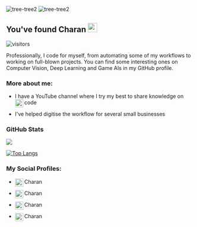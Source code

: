 ![tree-tree2](https://github.com/charanhu/Charan/blob/master/RedwoodJS.png?raw=true)
![tree-tree2](https://isteam.wsimg.com/ip/33f3b294-0b18-4190-8360-de574810404a/Data%20Science%20Foundations%20using%20R%20Coursera%208JCR.jpg/:/rs=w:1950px,h:1200px)
## You've found Charan <img src="https://media.giphy.com/media/hvRJCLFzcasrR4ia7z/giphy.gif" width="25px">

![visitors](https://visitor-badge.glitch.me/badge?page_id=charanhu.visitor-badge)


Professionally, I code for myself, from automating some of my workflows to working on full-blown projects. You can find some interesting ones on Computer Vision, Deep Learning and Game AIs in my GitHub profile. 


  
### More about me:

- I have a YouTube channel where I try my best to share knowledge on code<a href="https://www.youtube.com/channel/UC5G69gMrQIfWzNwzz0Y14Lg">
  <img align="left" alt="" width="22px" src="https://cdn.jsdelivr.net/npm/simple-icons@v3/icons/youtube.svg" />
</a>

- I've helped digitise the workflow for several small businesses


### GitHub Stats

<p align="left"> <img src="https://github-readme-stats.vercel.app/api?username=charanhu&show_icons=true&theme=merko&count_private=true&include_all_commits=true"/>

[![Top Langs](https://github-readme-stats.vercel.app/api/top-langs/?username=charanhu&theme=merko&hide=html,php,css&layout=compact)](https://github.com/charanhu/github-readme-stats)


### My Social Profiles:
- Charan <a href="https://www.instagram.com/charan.h.u">
  <img align="left" alt="" width="22px" src="https://upload.wikimedia.org/wikipedia/commons/thumb/e/e7/Instagram_logo_2016.svg/150px-Instagram_logo_2016.svg.png" />
</a> 

- Charan <a href="https://www.twitter.com/Charan_H_U">
  <img align="left" alt="" width="22px" src="https://upload.wikimedia.org/wikipedia/en/thumb/9/9f/Twitter_bird_logo_2012.svg/150px-Twitter_bird_logo_2012.svg.png" />
</a>

- Charan <a href="https://www.facebook.com/Charan.H.Umesh">
  <img align="left" alt="" width="22px" src="https://upload.wikimedia.org/wikipedia/commons/thumb/5/51/Facebook_f_logo_%282019%29.svg/150px-Facebook_f_logo_%282019%29.svg.png" />
</a>

- Charan <a href="https://www.instagram.com/charan.h.u">
  <img align="left" alt="" width="22px" src="https://upload.wikimedia.org/wikipedia/commons/thumb/e/e7/Instagram_logo_2016.svg/150px-Instagram_logo_2016.svg.png" />
</a>
